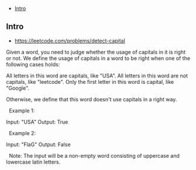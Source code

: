 - [Intro](#intro)

## Intro

- https://leetcode.com/problems/detect-capital

Given a word, you need to judge whether the usage of capitals in it is right or not.
We define the usage of capitals in a word to be right when one of the following cases holds:

All letters in this word are capitals, like "USA".
All letters in this word are not capitals, like "leetcode".
Only the first letter in this word is capital, like "Google".

Otherwise, we define that this word doesn't use capitals in a right way.

 
Example 1:

Input: "USA"
Output: True

 
Example 2:

Input: "FlaG"
Output: False

 
Note: The input will be a non-empty word consisting of uppercase and lowercase latin letters.
